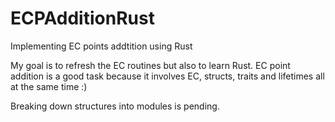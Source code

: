 # ECPAdditionRust
Implementing EC points addtition using Rust

My goal is to refresh the EC routines but also to learn Rust. EC point addition is a good task because it involves EC, structs, traits and lifetimes all at the same time :)

Breaking down structures into modules is pending.
